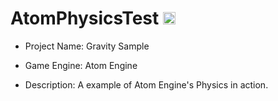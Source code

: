 # AtomPhysicsTest [<img alt="Build Status" src="https://travis-ci.org/pixelsquare/atomengine-physics-test.svg?branch=master" height="20">](https://github.com/pixelsquare/atom-engine)
* Project Name: Gravity Sample

* Game Engine: Atom Engine

* Description: A example of Atom Engine's Physics in action.